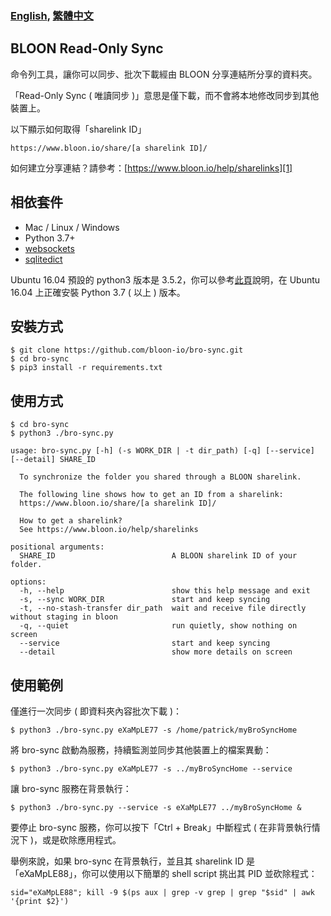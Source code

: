 ### [English][100], [繁體中文][101]

## BLOON Read-Only Sync

命令列工具，讓你可以同步、批次下載經由 BLOON 分享連結所分享的資料夾。

「Read-Only Sync ( 唯讀同步 )」意思是僅下載，而不會將本地修改同步到其他裝置上。

以下顯示如何取得「sharelink ID」

```
https://www.bloon.io/share/[a sharelink ID]/
```

如何建立分享連結？請參考：[https://www.bloon.io/help/sharelinks][1]

## 相依套件

- Mac / Linux / Windows
- Python 3.7+
- [websockets][2]
- [sqlitedict][3]

Ubuntu 16.04 預設的 python3 版本是 3.5.2，你可以參考[此頁][102]說明，在 Ubuntu 16.04 上正確安裝 Python 3.7 ( 以上 ) 版本。

## 安裝方式

```
$ git clone https://github.com/bloon-io/bro-sync.git
$ cd bro-sync
$ pip3 install -r requirements.txt
```

## 使用方式

```
$ cd bro-sync
$ python3 ./bro-sync.py

usage: bro-sync.py [-h] (-s WORK_DIR | -t dir_path) [-q] [--service] [--detail] SHARE_ID

  To synchronize the folder you shared through a BLOON sharelink.

  The following line shows how to get an ID from a sharelink:
  https://www.bloon.io/share/[a sharelink ID]/

  How to get a sharelink?
  See https://www.bloon.io/help/sharelinks

positional arguments:
  SHARE_ID                          A BLOON sharelink ID of your folder.

options:
  -h, --help                        show this help message and exit
  -s, --sync WORK_DIR               start and keep syncing
  -t, --no-stash-transfer dir_path  wait and receive file directly without staging in bloon
  -q, --quiet                       run quietly, show nothing on screen
  --service                         start and keep syncing
  --detail                          show more details on screen
```

## 使用範例

僅進行一次同步 ( 即資料夾內容批次下載 )：

```
$ python3 ./bro-sync.py eXaMpLE77 -s /home/patrick/myBroSyncHome
```

將 bro-sync 啟動為服務，持續監測並同步其他裝置上的檔案異動：

```
$ python3 ./bro-sync.py eXaMpLE77 -s ../myBroSyncHome --service
```

讓 bro-sync 服務在背景執行：

```
$ python3 ./bro-sync.py --service -s eXaMpLE77 ../myBroSyncHome &
```

要停止 bro-sync 服務，你可以按下「Ctrl + Break」中斷程式 ( 在非背景執行情況下 )，或是砍除應用程式。

舉例來說，如果 bro-sync 在背景執行，並且其 sharelink ID 是「eXaMpLE88」，你可以使用以下簡單的 shell script 挑出其 PID 並砍除程式：

```
sid="eXaMpLE88"; kill -9 $(ps aux | grep -v grep | grep "$sid" | awk '{print $2}')
```

[1]: https://www.bloon.io/help/sharelinks
[2]: https://pypi.org/project/websockets/
[3]: https://pypi.org/project/sqlitedict/
[100]: https://github.com/bloon-io/bro-sync/blob/master/README.md
[101]: https://github.com/bloon-io/bro-sync/blob/master/misc/README_zh_TW.md
[102]: https://github.com/bloon-io/bro-sync/blob/master/misc/ubuntu16.04_install_py3.7.md
